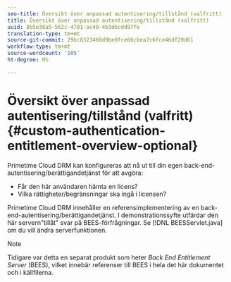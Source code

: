 ```yaml
---
seo-title: Översikt över anpassad autentisering/tillstånd (valfritt)
title: Översikt över anpassad autentisering/tillstånd (valfritt)
uuid: 8b5e38a5-562c-4781-ac40-4b3d6cdd97fe
translation-type: tm+mt
source-git-commit: 29bc8323460d9be0fce66cbea7c6fce46df20d61
workflow-type: tm+mt
source-wordcount: '105'
ht-degree: 0%

---
```



# Översikt över anpassad autentisering/tillstånd (valfritt){#custom-authentication-entitlement-overview-optional}

Primetime Cloud DRM kan konfigureras att nå ut till din egen back-end-autentisering/berättigandetjänst för att avgöra:

* Får den här användaren hämta en licens?
* Vilka rättigheter/begränsningar ska ingå i licensen?

Primetime Cloud DRM innehåller en referensimplementering av en back-end-autentisering/berättigandetjänst. I demonstrationssyfte utfärdar den här servern&quot;tillåt&quot; svar på BEES-förfrågningar. Se [!DNL BEESServlet.java] om du vill ändra serverfunktionen.

>[!NOTE]
>
>Tidigare var detta en separat produkt som heter *Back End Entitlement Server* (BEES), vilket innebär referenser till BEES i hela det här dokumentet och i källfilerna.

